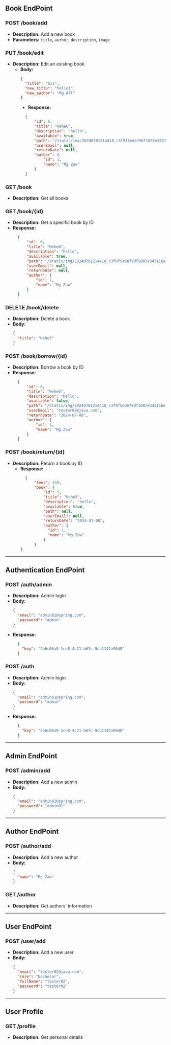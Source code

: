 ## Book EndPoint

### POST /book/add
- **Description:** Add a new book
- **Parameters:** `title`, `author`, `description`, `image`

### PUT /book/edit
- **Description:** Edit an existing book
  - **Body:**
    ```json
    {
      "title": "hi1",
      "new_title": "hello1",
      "new_author": "Mg All"
    }
    ```
    - **Response:**
    ```json
      {
          "id": 6,
          "title": "Hehe6",
          "description": "hello",
          "available": true,
          "path": "/static/img/20240701214418_c3f9f5ede79df1007e343116ee823a96.png",
          "userEmail": null,
          "returnDate": null,
          "author": {
              "id": 1,
              "name": "Mg Zaw"
          }
      }
    ```

### GET /book
- **Description:** Get all books

### GET /book/{id}
- **Description:** Get a specific book by ID
- **Response:**
    ```json
      {
          "id": 6,
          "title": "Hehe6",
          "description": "hello",
          "available": true,
          "path": "/static/img/20240701214418_c3f9f5ede79df1007e343116ee823a96.png",
          "userEmail": null,
          "returnDate": null,
          "author": {
              "id": 1,
              "name": "Mg Zaw"
          }
      }
    ```

### DELETE /book/delete
- **Description:** Delete a book
- **Body:**
  ```json
  {
    "title": "Hehe3"
  }
  ```

### POST /book/borrow/{id}
- **Description:** Borrow a book by ID
- **Response:**
    ```json
      {
          "id": 6,
          "title": "Hehe6",
          "description": "hello",
          "available": false,
          "path": "/static/img/20240701214418_c3f9f5ede79df1007e343116ee823a96.png",
          "userEmail": "tester02@java.com",
          "returnDate": "2024-07-08",
          "author": {
              "id": 1,
              "name": "Mg Zaw"
          }
      }
    ```

### POST /book/return/{id}
- **Description:** Return a book by ID
  - **Response:**
      ```json
        {
            "fees": 150,
            "book": {
                "id": 5,
                "title": "Hehe5",
                "description": "hello",
                "available": true,
                "path": null,
                "userEmail": null,
                "returnDate": "2024-07-08",
                "author": {
                  "id": 1,
                  "name": "Mg Zaw"
                }
            }
    }
    ```

---

## Authentication EndPoint

### POST /auth/admin
- **Description:** Admin login
- **Body:**
  ```json
  {
    "email": "admin01@spring.com",
    "password": "admin"
  }
  ```
- **Response:**
  ```json
    {
      "key": "2b6c06a9-1ce8-4c21-b67c-9da1142a9648"
    }
  ```

### POST /auth
- **Description:** Admin login
- **Body:**
  ```json
  {
    "email": "admin01@spring.com",
    "password": "admin"
  }
  ```
- **Response:**
  ```json
    {
      "key": "2b6c06a9-1ce8-4c21-b67c-9da1142a9648"
    }
  ```

---

## Admin EndPoint

### POST /admin/add
- **Description:** Add a new admin
- **Body:**
  ```json
  {
    "email": "admin01@spring.com",
    "password": "admin01"
  }
  ```

---

## Author EndPoint

### POST /author/add
- **Description:** Add a new author
- **Body:**
  ```json
  {
    "name": "Mg Zaw"
  }
  ```

### GET /author
- **Description:** Get authors' information

---

## User EndPoint

### POST /user/add
- **Description:** Add a new user
- **Body:**
  ```json
  {
    "email": "tester02@java.com",
    "role": "bachelor",
    "fullName": "tester02",
    "password": "tester02"
  }
  ```

---

## User Profile

### GET /profile
- **Description:** Get personal details
